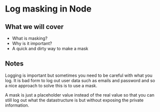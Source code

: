# Log masking in Node

## What we will cover

* What is masking?
* Why is it important?
* A quick and dirty way to make a mask

## Notes

Logging is important but sometimes you need to be careful with what you log.
It is bad form to log out user data such as emails and password and so a nice
approach to solve this is to use a mask.

A mask is just a placeholder value instead of the real value so that you can still
log out what the datastructure is but without exposing the private information.

